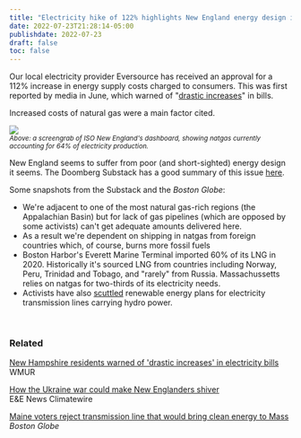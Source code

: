 ```yaml
---
title: "Electricity hike of 122% highlights New England energy design isssues"
date: 2022-07-23T21:28:14-05:00
publishdate: 2022-07-23
draft: false
toc: false
---
```



Our local electricity provider Eversource has received an approval for a 112% increase in energy supply costs charged to consumers. This was first reported by media in June, which warned of "<a href="https://www.wmur.com/article/new-hampshire-increases-electricity-bills-61622/40314355" target="blank">drastic increases</a>" in bills.

Increased costs of natural gas were a main factor cited.

<img src="https://res.cloudinary.com/icecloud7/image/upload/v1658693609/iso-ne-natgas_wiwjht.png">
<figcaption><small><em>Above: a screengrab of ISO New England's dashboard, showing natgas currently accounting for 64% of electricity production.</em></small></figcaption>

New England seems to suffer from poor (and short-sighted) energy design it seems. The Doomberg Substack has a good summary of this issue <a href="https://doomberg.substack.com/p/new-england-is-an-energy-crisis-waiting" target="blank">here</a>. 

Some snapshots from the Substack and the <em>Boston Globe</em>:

* We're adjacent to one of the most natural gas-rich regions (the Appalachian Basin) but for lack of gas pipelines (which are opposed by some activists) can't get adequate amounts delivered here. 
* As a result we're dependent on shipping in natgas from foreign countries which, of course, burns more fossil fuels 
* Boston Harbor's Everett Marine Terminal imported 60% of its LNG in 2020. Historically it's sourced LNG from countries including Norway, Peru, Trinidad and Tobago, and "rarely" from Russia. Massachussetts relies on natgas for two-thirds of its electricity needs. 
* Activists have also <a href="https://www.bostonglobe.com/2021/11/03/science/maine-voters-reject-transmission-line-that-would-bring-clean-energy-mass/" target="blank">scuttled</a> renewable energy plans for electricity transmission lines carrying hydro power.

<br/>

### Related

<a href="https://www.wmur.com/article/new-hampshire-increases-electricity-bills-61622/40314355" target="blank">New Hampshire residents warned of 'drastic increases' in electricity bills</a><br/>
WMUR

<a href="https://www.eenews.net/articles/how-the-ukraine-war-could-make-new-englanders-shiver/" target="blank">How the Ukraine war could make New Englanders shiver</a> <br/>
E&E News Climatewire

<a href="https://www.bostonglobe.com/2021/11/03/science/maine-voters-reject-transmission-line-that-would-bring-clean-energy-mass/" target="blank">Maine voters reject transmission line that would bring clean energy to Mass</a><br/>
<em>Boston Globe</em>
